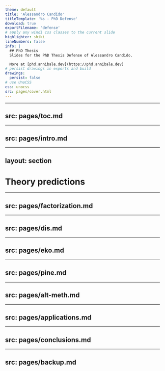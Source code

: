 ```yaml
---
theme: default
title: 'Alessandro Candido'
titleTemplate: '%s - PhD Defense'
download: true
exportFilename: 'defense'
# apply any windi css classes to the current slide
highlighter: shiki
lineNumbers: false
info: |
  ## PhD Thesis
  Slides for the PhD Thesis Defense of Alessandro Candido.

  More at [phd.annibale.dev](https://phd.annibale.dev)
# persist drawings in exports and build
drawings:
  persist: false
# use UnoCSS
css: unocss
src: pages/cover.html
---
```


---
src: pages/toc.md
---

---
src: pages/intro.md
---

---
layout: section
---

# Theory predictions

---
src: pages/factorization.md
---

---
src: pages/dis.md
---

---
src: pages/eko.md
---

---
src: pages/pine.md
---

---
src: pages/alt-meth.md
---

---
src: pages/applications.md
---

---
src: pages/conclusions.md
---

---
src: pages/backup.md
---
